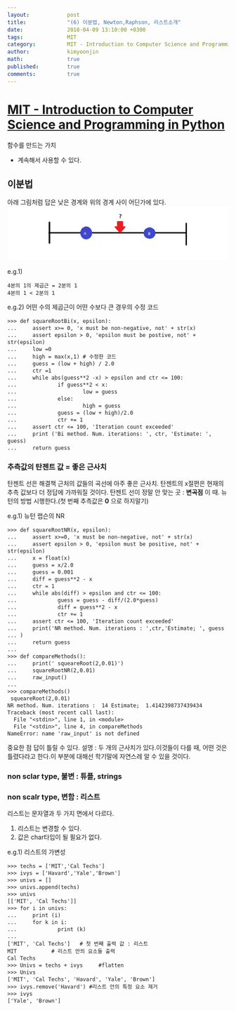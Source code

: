 ```yaml
---
layout:            post
title:             "(6) 이분법, Newton,Raphson, 리스트소개"
date:              2018-04-09 13:10:00 +0300
tags:              MIT
category:          MIT - Introduction to Computer Science and Programming in Python
author:            kimyoonjin
math:              true
published:         true
comments:          true
---
```

# [MIT - Introduction to Computer Science and Programming in Python](https://www.inflearn.com/course/mit-%EA%B3%B5%EA%B0%9C%EA%B0%95%EC%A2%8C-python/)

함수를 만드는 가치
- 계속해서 사용할 수 있다.


## 이분법

아래 그림처럼 답은 낮은 경계와 위의 경계 사이 어딘가에 있다.
   <img src="/media/img/이분법.png">

e.g.1)
```
4분의 1의 제곱근 = 2분의 1
4분의 1 < 2분의 1
```
e.g.2) 어떤 수의 제곱근이 어떤 수보다 큰 경우의 수정 코드
```
>>> def squareRootBi(x, epsilon):
...     assert x>= 0, 'x must be non-negative, not' + str(x)
...     assert epsilon > 0, 'epsilon must be postive, not' + str(epsilon)
...     low =0
...     high = max(x,1) # 수정한 코드
...     guess = (low + high) / 2.0
...     ctr =1
...     while abs(guess**2 -x) > epsilon and ctr <= 100:
...             if guess**2 < x:
...                     low = guess
...             else:
...                     high = guess
...             guess = (low + high)/2.0
...             ctr += 1
...     assert ctr <= 100, 'Iteration count exceeded'
...     print ('Bi method. Num. iterations: ', ctr, 'Estimate: ', guess)
...     return guess
```


### 추측값의 탄젠트 값 = 좋은 근사치
탄젠트 선은 해결책 근처의 값들의 곡선에 아주 좋은 근사치.
탄젠트의 x절편은 현재의 추측 값보다 더 정답에 가까워질 것이다.
탄젠트 선이 정말 안 맞는 곳 : **변곡점**
이 때. 뉴턴의 방법 시행한다.(첫 번째 추측값은 **0** 으로 하지말기)

e.g.1)  뉴턴 랩슨의 NR
```
>>> def squareRootNR(x, epsilon):
...     assert x>=0, 'x must be non-negative, not' + str(x)
...     assert epsilon > 0, 'epsilon must be positive, not' + str(epsilon)
...     x = float(x)
...     guess = x/2.0
...     guess = 0.001
...     diff = guess**2 - x
...     ctr = 1
...     while abs(diff) > epsilon and ctr <= 100:
...             guess = guess - diff/(2.0*guess)
...             diff = guess**2 - x
...             ctr += 1
...     assert ctr <= 100, 'Iteration count exceeded'
...     print('NR method. Num. iterations : ',ctr,'Estimate; ', guess
... )
...     return guess
...
>>> def compareMethods():
...     print(' squeareRoot(2,0.01)')
...     squareRootNR(2,0.01)
...     raw_input()
...
>>> compareMethods()
 squeareRoot(2,0.01)
NR method. Num. iterations :  14 Estimate;  1.4142398737439434
Traceback (most recent call last):
  File "<stdin>", line 1, in <module>
  File "<stdin>", line 4, in compareMethods
NameError: name 'raw_input' is not defined
```

중요한 점
답이 틀릴 수 있다.
설명 :  두 개의 근사치가 있다.이것들이 다를 때, 어떤 것은 틀렸다라고 한다.이 부분에 대해선 학기말에 자연스레 알 수 있을 것이다.

### non sclar type, 불변 :  튜플, strings

### non scalr type, 변함 : 리스트
리스트는 문자열과 두 가지 면에서 다르다.
1. 리스트는 변경할 수 있다.
2. 값은 char타입이 될 필요가 없다.

e.g.1) 리스트의 가변성
```
>>> techs = ['MIT','Cal Techs']
>>> ivys = ['Havard','Yale','Brown']
>>> univs = []
>>> univs.append(techs)
>>> univs
[['MIT', 'Cal Techs']]
>>> for i in univs:
...     print (i)
...     for k in i:
...             print (k)
...
['MIT', 'Cal Techs']   # 첫 번째 출력 값 : 리스트
MIT           # 리스트 안의 요소들 출력
Cal Techs
>>> Univs = techs + ivys     #flatten
>>> Univs
['MIT', 'Cal Techs', 'Havard', 'Yale', 'Brown']
>>> ivys.remove('Havard') #리스트 안의 특정 요소 제거
>>> ivys
['Yale', 'Brown']
```
